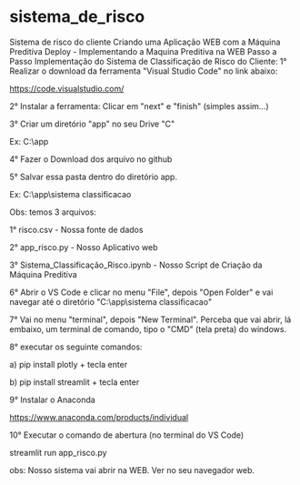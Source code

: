# sistema_de_risco
Sistema de risco do cliente
Criando uma Aplicação WEB com a Máquina Preditiva
Deploy - Implementando a Maquina Preditiva na WEB
Passo a Passo Implementação do Sistema de Classificação de Risco do Cliente:
1° Realizar o download da ferramenta "Visual Studio Code" no link abaixo:

https://code.visualstudio.com/

2° Instalar a ferramenta: Clicar em "next" e "finish" (simples assim...)

3° Criar um diretório "app" no seu Drive "C"

Ex: C:\app

4° Fazer o Download dos arquivo no github

5° Salvar essa pasta dentro do diretório app.

Ex: C:\app\sistema classificacao

Obs: temos 3 arquivos:

1° risco.csv - Nossa fonte de dados

2° app_risco.py - Nosso Aplicativo web

3° Sistema_Classificação_Risco.ipynb - Nosso Script de Criação da Máquina Preditiva

6° Abrir o VS Code e clicar no menu "File", depois "Open Folder" e vai navegar até o diretório "C:\app\sistema classificacao"

7° Vai no menu "terminal", depois "New Terminal". Perceba que vai abrir, lá embaixo, um terminal de comando, tipo o "CMD" (tela preta) do windows.

8° executar os seguinte comandos:

a) pip install plotly + tecla enter

b) pip install streamlit + tecla enter

9° Instalar o Anaconda

https://www.anaconda.com/products/individual

10° Executar o comando de abertura (no terminal do VS Code)

streamlit run app_risco.py

obs: Nosso sistema vai abrir na WEB. Ver no seu navegador web.
